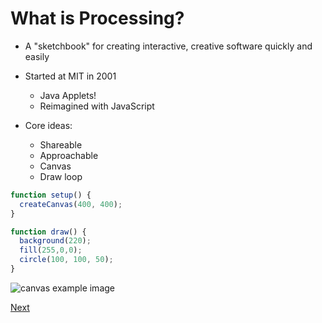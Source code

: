 # What is Processing?

- A "sketchbook" for creating interactive, creative software quickly and easily
- Started at MIT in 2001
  - Java Applets!
  - Reimagined with JavaScript

- Core ideas:
  - Shareable
  - Approachable
  - Canvas
  - Draw loop

```javascript
function setup() {
  createCanvas(400, 400);
}

function draw() {
  background(220);
  fill(255,0,0);
  circle(100, 100, 50);
}
```

![canvas example image](https://jorgezapatero.github.io/processing-pres/example-canvas.png)

[Next](https://jorgezapatero.github.io/processing-pres/slide-2)

